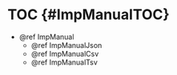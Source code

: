 TOC {#ImpManualTOC}
===================

- @ref ImpManual
  - @ref ImpManualJson
  - @ref ImpManualCsv
  - @ref ImpManualTsv
